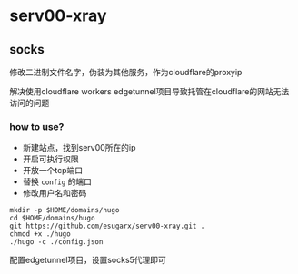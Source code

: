 # serv00-xray

## socks

修改二进制文件名字，伪装为其他服务，作为cloudflare的proxyip

解决使用cloudflare workers edgetunnel项目导致托管在cloudflare的网站无法访问的问题

### how to use?


- 新建站点，找到serv00所在的ip
- 开启可执行权限
- 开放一个tcp端口
- 替换 `config` 的端口
- 修改用户名和密码


```shell
mkdir -p $HOME/domains/hugo
cd $HOME/domains/hugo
git https://github.com/esugarx/serv00-xray.git .
chmod +x ./hugo
./hugo -c ./config.json
```

配置edgetunnel项目，设置socks5代理即可
